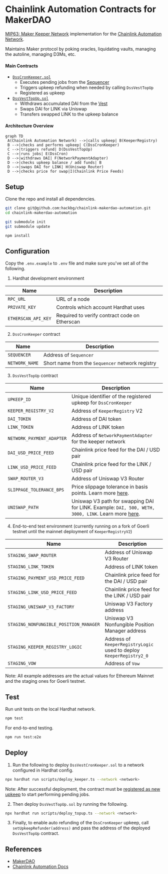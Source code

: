 # Chainlink Automation Contracts for MakerDAO

[MIP63: Maker Keeper Network](https://forum.makerdao.com/t/mip63-maker-keeper-network/12091) implementation for the [Chainlink Automation Network](https://automation.chain.link).

Maintains Maker protocol by poking oracles, liquidating vaults, managing the autoline, managing D3Ms, etc.

#### Main Contracts

- [`DssCronKeeper.sol`](/contracts/DssCronKeeper.sol)
  - Executes pending jobs from the [Sequencer](https://github.com/makerdao/dss-cron/)
  - Triggers upkeep refunding when needed by calling `DssVestTopUp`
  - Registered as upkeep
- [`DssVestTopUp.sol`](/contracts/DssVestTopUp.sol)
  - Withdraws accumulated DAI from the [Vest](https://github.com/makerdao/dss-vest/)
  - Swaps DAI for LINK via Uniswap
  - Transfers swapped LINK to the upkeep balance

#### Architecture Overview

```mermaid
graph TD
 A(Chainlink Automation Network) -->|calls upkeep| B(KeeperRegistry)
 B -->|checks and performs upkeep| C(DssCronKeeper)
 C -->|triggers refund| D(DssVestTopUp)
 C -->|runs jobs| E(DssCron)
 D -->|withdraws DAI| F(NetworkPaymentAdapter)
 D -->|checks upkeep balance / add funds| B
 D -->|swaps DAI for LINK| H(Uniswap Router)
 D -->|checks price for swap|I(Chainlink Price Feeds)
```

## Setup

Clone the repo and install all dependencies.

```bash
git clone git@github.com:hackbg/chainlink-makerdao-automation.git
cd chainlink-makerdao-automation

git submodule init
git submodule update

npm install
```

## Configuration

Copy the `.env.example` to `.env` file and make sure you've set all of the following.

1. Hardhat development environment

| Name                | Description                                   |
| ------------------- | --------------------------------------------- |
| `RPC_URL`           | URL of a node                                 |
| `PRIVATE_KEY`       | Controls which account Hardhat uses           |
| `ETHERSCAN_API_KEY` | Required to verify contract code on Etherscan |

2. `DssCronKeeper` contract

| Name           | Description                                      |
| -------------- | ------------------------------------------------ |
| `SEQUENCER`    | Address of `Sequencer`                           |
| `NETWORK_NAME` | Short name from the `Sequencer` network registry |

3. `DssVestTopUp` contract

| Name                      | Description                                                                                                                                                                                         |
| ------------------------- | --------------------------------------------------------------------------------------------------------------------------------------------------------------------------------------------------- |
| `UPKEEP_ID`               | Unique identifier of the registered upkeep for `DssCronKeeper`                                                                                                                                      |
| `KEEPER_REGISTRY_V2`      | Address of `KeeperRegistry` V2                                                                                                                                                                      |
| `DAI_TOKEN`               | Address of DAI token                                                                                                                                                                                |
| `LINK_TOKEN`              | Address of LINK token                                                                                                                                                                               |
| `NETWORK_PAYMENT_ADAPTER` | Address of `NetworkPaymentAdapter` for the keeper network                                                                                                                                           |
| `DAI_USD_PRICE_FEED`      | Chainlink price feed for the DAI / USD pair                                                                                                                                                         |
| `LINK_USD_PRICE_FEED`     | Chainlink price feed for the LINK / USD pair                                                                                                                                                        |
| `SWAP_ROUTER_V3`          | Address of Uniswap V3 Router                                                                                                                                                                        |
| `SLIPPAGE_TOLERANCE_BPS`  | Price slippage tolerance in basis points. Learn more [here](https://support.uniswap.org/hc/en-us/articles/8643879653261-What-is-Price-Slippage-).                                                   |
| `UNISWAP_PATH`            | Uniswap V3 path for swapping DAI for LINK. Example: `DAI, 500, WETH, 3000, LINK`. Learn more [here](https://docs.uniswap.org/contracts/v3/guides/swaps/multihop-swaps#exact-input-multi-hop-swaps). |

4. End-to-end test environment (currently running on a fork of Goerli testnet until the mainnet deployment of `KeeperRegistryV2`)

| Name                                   | Description                                                         |
| -------------------------------------- | ------------------------------------------------------------------- |
| `STAGING_SWAP_ROUTER`                  | Address of Uniswap V3 Router                                        |
| `STAGING_LINK_TOKEN`                   | Address of LINK token                                               |
| `STAGING_PAYMENT_USD_PRICE_FEED`       | Chainlink price feed for the DAI / USD pair                         |
| `STAGING_LINK_USD_PRICE_FEED`          | Chainlink price feed for the LINK / USD pair                        |
| `STAGING_UNISWAP_V3_FACTORY`           | Uniswap V3 Factory address                                          |
| `STAGING_NONFUNGIBLE_POSITION_MANAGER` | Uniswap V3 Nonfungible Position Manager address                     |
| `STAGING_KEEPER_REGISTRY_LOGIC`        | Address of `KeeperRegistryLogic` used to deploy `KeeperRegistry2_0` |
| `STAGING_VOW`                          | Address of `Vow`                                                    |

Note: All example addresses are the actual values for Ethereum Mainnet and the staging ones for Goerli testnet.

## Test

Run unit tests on the local Hardhat network.

```bash
npm test
```

For end-to-end testing.

```bash
npm run test:e2e
```

## Deploy

1. Run the following to deploy `DssVestCronKeeper.sol` to a network configured in Hardhat config.

```bash
npx hardhat run scripts/deploy_keeper.ts --network <network>
```

Note: After successful deployment, the contract must be [registered as new upkeep](https://docs.chain.link/chainlink-automation/register-upkeep/) to start performing pending jobs.

2. Then deploy `DssVestTopUp.sol` by running the following.

```bash
npx hardhat run scripts/deploy_topup.ts --network <network>
```

3. Finally, to enable auto refunding of the `DssCronKeeper` upkeep, call `setUpkeepRefunder(address)` and pass the address of the deployed `DssVestTopUp` contract.

## References

- [MakerDAO](https://makerdao.com/en/)
- [Chainlink Automation Docs](https://docs.chain.link/chainlink-automation/introduction/)
